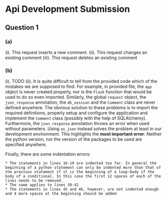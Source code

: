 
# Api Development Submission

## Question 1

### (a)

  (i). This request inserts a new comment.
  (ii). This request changes an existing comment
  (iii). This request deletes an existing comment

### (b)

  (i). TODO
  (ii). It is quite difficult to tell from the provided code which of the mistakes we are supposed to find. For example, in provided file, the `app` object is never created properly, nor is the `Flask` function that would be used to do so even imported. Similarly, the global `request` object, the `json_response` annotation, the `db_session` and the `Comment` class are never defined anywhere. The obvious solution to these problems is to import the required definitions, properly setup and configure the application and implement the `Comment` class (possibly with the help of SQLAlchemy). Furthermore, the `json_response` annotation throws an error when used without parameters. Using `as_json` instead solves the problem at least in our development environment. This highlights the **most important error**: Neither the python version, nor the version of the packages to be used are specified anywhere.

  Finally, there are some indentation errors: 

    * The statements in lines 16-19 are indented too far. In general the beginning of a python statement can only be indented more than that of the previous statement if it is the beginning of a loop-body if the body of a conditional. In this case the first 12 spaces of each of the lines needs to be removed.
    * The same applies to lines 39-42
    * The statements in lines 45 and 46, however, are not indented enough and 4 more spaces at the beginning should be added 
